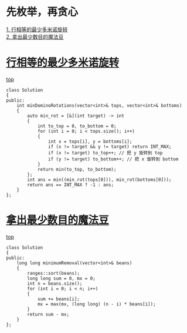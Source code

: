 # 先枚举，再贪心
[1. 行相等的最少多米诺旋转](#行相等的最少多米诺旋转)  
[2. 拿出最少数目的魔法豆](#拿出最少数目的魔法豆)  


# [行相等的最少多米诺旋转](https://leetcode.cn/problems/minimum-domino-rotations-for-equal-row/description/)
[top](#先枚举再贪心)
```
class Solution 
{
public:
    int minDominoRotations(vector<int>& tops, vector<int>& bottoms) 
    {
        auto min_rot = [&](int target) -> int 
        {
            int to_top = 0, to_bottom = 0;
            for (int i = 0; i < tops.size(); i++) 
            {
                int x = tops[i], y = bottoms[i];
                if (x != target && y != target) return INT_MAX;
                if (x != target) to_top++; // 把 y 旋转到 top
                if (y != target) to_bottom++; // 把 x 旋转到 bottom
            }
            return min(to_top, to_bottom);
        };
        int ans = min((min_rot(tops[0])), min_rot(bottoms[0]));
        return ans == INT_MAX ? -1 : ans;
    }
};
```
# [拿出最少数目的魔法豆](https://leetcode.cn/problems/removing-minimum-number-of-magic-beans/description/)
[top](#先枚举再贪心)
```
class Solution 
{
public:
    long long minimumRemoval(vector<int>& beans) 
    {
        ranges::sort(beans);
        long long sum = 0, mx = 0;
        int n = beans.size();
        for (int i = 0; i < n; i++)
        {
            sum += beans[i];
            mx = max(mx, (long long) (n - i) * beans[i]);
        }
        return sum - mx;
    }
};
```

